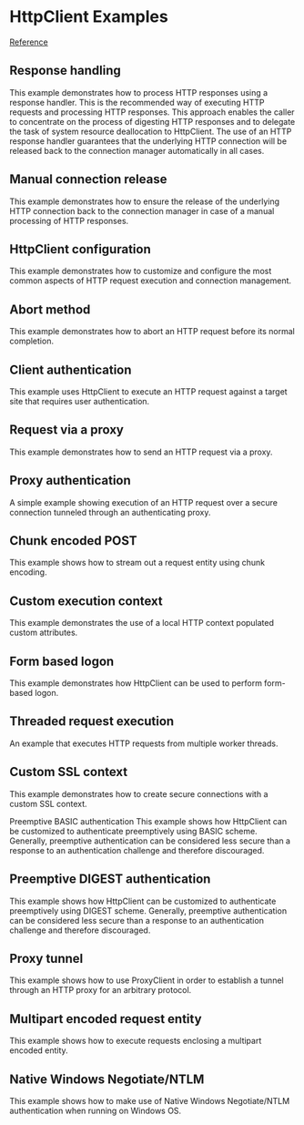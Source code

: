 # HttpClient Examples

[Reference](https://hc.apache.org/httpcomponents-client-4.5.x/examples.html)

## Response handling
This example demonstrates how to process HTTP responses using a response handler. This is the recommended way of executing HTTP requests and processing HTTP responses. This approach enables the caller to concentrate on the process of digesting HTTP responses and to delegate the task of system resource deallocation to HttpClient. The use of an HTTP response handler guarantees that the underlying HTTP connection will be released back to the connection manager automatically in all cases.

## Manual connection release
This example demonstrates how to ensure the release of the underlying HTTP connection back to the connection manager in case of a manual processing of HTTP responses.

## HttpClient configuration
This example demonstrates how to customize and configure the most common aspects of HTTP request execution and connection management.

## Abort method
This example demonstrates how to abort an HTTP request before its normal completion.

## Client authentication
This example uses HttpClient to execute an HTTP request against a target site that requires user authentication.

## Request via a proxy
This example demonstrates how to send an HTTP request via a proxy.

## Proxy authentication
A simple example showing execution of an HTTP request over a secure connection tunneled through an authenticating proxy.

## Chunk encoded POST
This example shows how to stream out a request entity using chunk encoding.

## Custom execution context
This example demonstrates the use of a local HTTP context populated custom attributes.

## Form based logon
This example demonstrates how HttpClient can be used to perform form-based logon.

## Threaded request execution
An example that executes HTTP requests from multiple worker threads.

## Custom SSL context
This example demonstrates how to create secure connections with a custom SSL context.

Preemptive BASIC authentication
This example shows how HttpClient can be customized to authenticate preemptively using BASIC scheme. Generally, preemptive authentication can be considered less secure than a response to an authentication challenge and therefore discouraged.

## Preemptive DIGEST authentication
This example shows how HttpClient can be customized to authenticate preemptively using DIGEST scheme. Generally, preemptive authentication can be considered less secure than a response to an authentication challenge and therefore discouraged.

## Proxy tunnel
This example shows how to use ProxyClient in order to establish a tunnel through an HTTP proxy for an arbitrary protocol.

## Multipart encoded request entity
This example shows how to execute requests enclosing a multipart encoded entity.

## Native Windows Negotiate/NTLM
This example shows how to make use of Native Windows Negotiate/NTLM authentication when running on Windows OS.